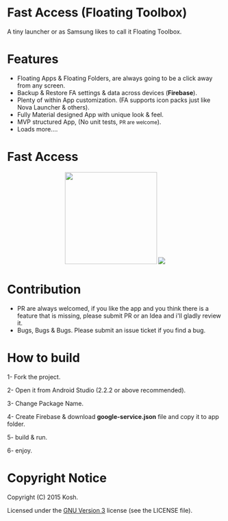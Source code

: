 # Fast Access (Floating Toolbox)
A tiny launcher or as Samsung likes to call it Floating Toolbox.

Features 
======
* Floating Apps & Floating Folders, are always going to be a click away from any screen.
* Backup & Restore FA settings & data across devices (**Firebase**).
* Plenty of within App customization. (FA supports icon packs just like Nova Launcher & others).
* Fully Material designed App with unique look & feel.
* MVP structured App, (No unit tests, <small>PR are welcome</small>).
* Loads more....



Fast Access 
=======

<p align="center">
<img src="https://raw.github.com/k0shk0sh/Fast-Access-Floating-Toolbox-/master/art/web_hi_res_512.png" width="215" height="215"/>
<img src="https://raw.github.com/k0shk0sh/Fast-Access-Floating-Toolbox-/master/art/1024x500.png"/>
</p>


# Contribution

- PR are always welcomed, if you like the app and you think there is a feature that is missing, please submit PR or an Idea 
and i'll gladly review it.
- Bugs, Bugs & Bugs. Please submit an issue ticket if you find a bug.

# How to build

1- Fork the project.

2- Open it from Android Studio (2.2.2 or above recommended).

3- Change Package Name.

4- Create Firebase & download **google-service.json** file and copy it to app folder.

5- build & run.

6- enjoy.

# Copyright Notice

Copyright (C) 2015 Kosh. 

Licensed under the [GNU Version 3](https://www.gnu.org/licenses/gpl-3.0.en.html)
license (see the LICENSE file).

